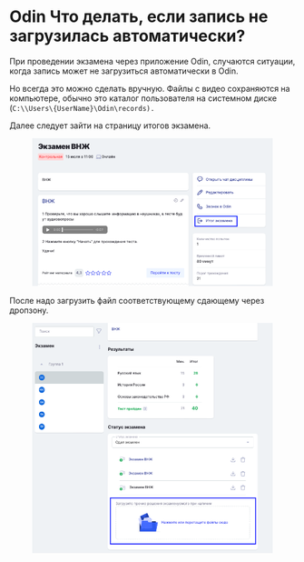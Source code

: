 # Odin Что делать, если запись не загрузилась автоматически?

При проведении экзамена через приложение Odin, случаются ситуации, когда запись может не загрузиться автоматически в Odin.

Но всегда это можно сделать вручную. Файлы с видео сохраняются на компьютере, обычно это каталог пользователя на системном диске  (`C:\\Users\{UserName}\Odin\records).`

Далее следует зайти на страницу итогов экзамена.

<figure><img src="../.gitbook/assets/image (267).png" alt=""><figcaption></figcaption></figure>

&#x20;После надо загрузить файл соответствующему сдающему через дропзону.

<figure><img src="../.gitbook/assets/image (266).png" alt=""><figcaption></figcaption></figure>
